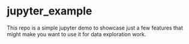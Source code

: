 # jupyter_example

This repo is a simple jupyter demo to showcase just a few features that might make you want to use it for data exploration work.
